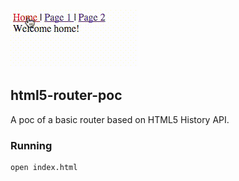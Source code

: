 ![preview](preview.gif)
## html5-router-poc
A poc of a basic router based on HTML5 History API.

### Running
```
open index.html
```